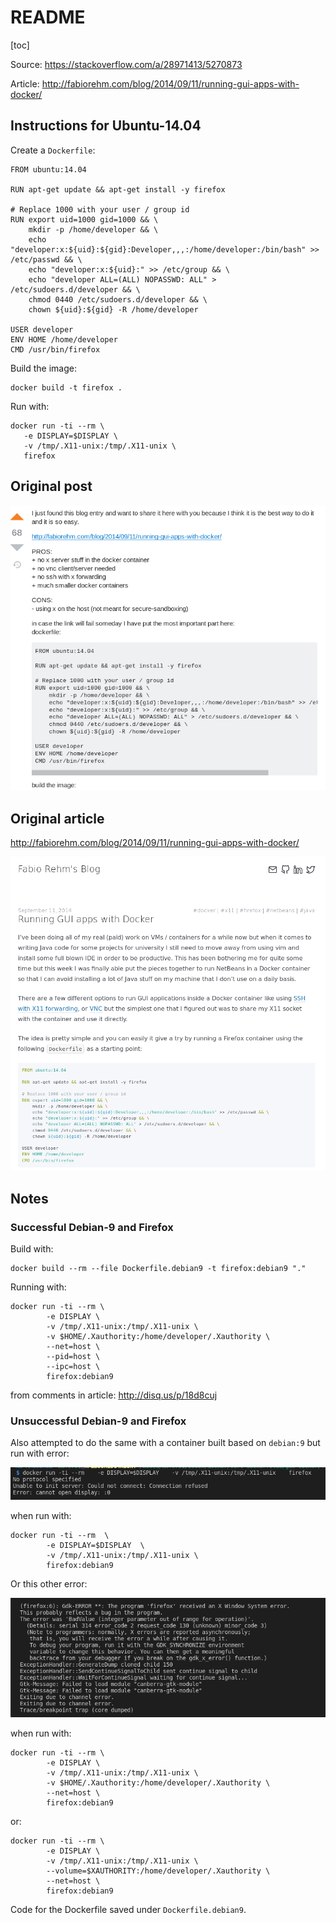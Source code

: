 # README

[toc]



Source: https://stackoverflow.com/a/28971413/5270873

Article: http://fabiorehm.com/blog/2014/09/11/running-gui-apps-with-docker/



## Instructions for Ubuntu-14.04

Create a `Dockerfile`:

```
FROM ubuntu:14.04

RUN apt-get update && apt-get install -y firefox

# Replace 1000 with your user / group id
RUN export uid=1000 gid=1000 && \
    mkdir -p /home/developer && \
    echo "developer:x:${uid}:${gid}:Developer,,,:/home/developer:/bin/bash" >> /etc/passwd && \
    echo "developer:x:${uid}:" >> /etc/group && \
    echo "developer ALL=(ALL) NOPASSWD: ALL" > /etc/sudoers.d/developer && \
    chmod 0440 /etc/sudoers.d/developer && \
    chown ${uid}:${gid} -R /home/developer

USER developer
ENV HOME /home/developer
CMD /usr/bin/firefox
```



Build the image:

```
docker build -t firefox .
```

Run with:

```
docker run -ti --rm \
   -e DISPLAY=$DISPLAY \
   -v /tmp/.X11-unix:/tmp/.X11-unix \
   firefox
```



## Original post

![image-20200316145841398](assets/README/image-20200316145841398.png)



## Original article

http://fabiorehm.com/blog/2014/09/11/running-gui-apps-with-docker/

![image-20200324165558540](assets/README/image-20200324165558540.png)

## Notes

### Successful Debian-9 and Firefox

Build with:

```
docker build --rm --file Dockerfile.debian9 -t firefox:debian9 "."
```

Running with:

```
docker run -ti --rm \
		-e DISPLAY \
		-v /tmp/.X11-unix:/tmp/.X11-unix \
		-v $HOME/.Xauthority:/home/developer/.Xauthority \
		--net=host \
		--pid=host \
		--ipc=host \
		firefox:debian9
```

from comments in article: http://disq.us/p/18d8cuj

### Unsuccessful Debian-9 and Firefox

Also attempted to do the same with a container built based on `debian:9` but run with error:

![image-20200324152832267](assets/README/image-20200324152832267.png)

when run with:

```
docker run -ti --rm  \
		-e DISPLAY=$DISPLAY  \
        -v /tmp/.X11-unix:/tmp/.X11-unix \
        firefox:debian9
```

Or this other error:

![image-20200324155246941](assets/README/image-20200324155246941.png)

when run with:

```
docker run -ti --rm \
		-e DISPLAY \
		-v /tmp/.X11-unix:/tmp/.X11-unix \
		-v $HOME/.Xauthority:/home/developer/.Xauthority \
		--net=host \
		firefox:debian9
```

or:

```
docker run -ti --rm \
		-e DISPLAY \
		-v /tmp/.X11-unix:/tmp/.X11-unix \
		--volume=$XAUTHORITY:/home/developer/.Xauthority \
		--net=host \
		firefox:debian9
```



Code for the Dockerfile saved under `Dockerfile.debian9`.



